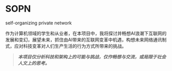 # SOPN
self-organizing private network

作为计算机领域的学生和从业者，在本项目中，我将探讨并畅想AI浪潮下互联网的发展和变幻，展望未来，抓住由AI带来的互联网变革中机遇，构想未来网络通讯制式，应对科技变革对人们生产生活的行为方式所带来的挑战。

> ***本项目仅分析科技和架构上的可能与挑战，仅作畅想与交流，或局限于社会人文上的思考。***